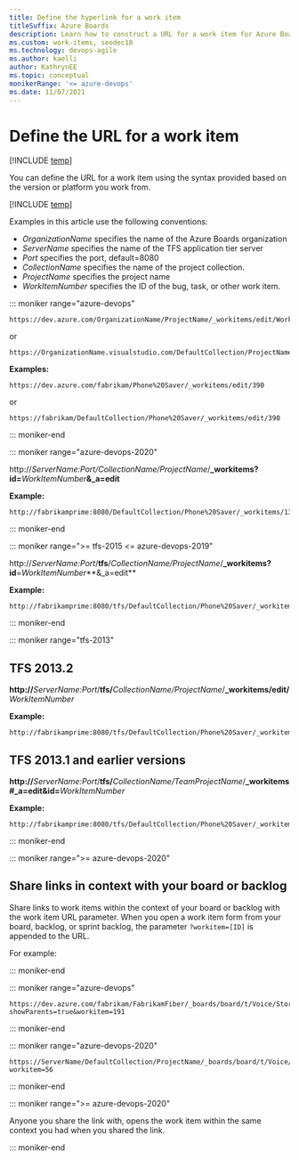 ```yaml
---
title: Define the hyperlink for a work item
titleSuffix: Azure Boards
description: Learn how to construct a URL for a work item for Azure Boards and Azure DevOps.
ms.custom: work-items, seodec18
ms.technology: devops-agile   
ms.author: kaelli
author: KathrynEE 
ms.topic: conceptual
monikerRange: '<= azure-devops'   
ms.date: 11/07/2021
---
```



# Define the URL for a work item 

[!INCLUDE [temp](../includes/version-all.md)]

You can define the URL for a work item using the syntax provided based on the version or platform you work from. 

[!INCLUDE [temp](../../includes/version-selector-minimize.md)]

Examples in this article use the following conventions:

- *OrganizationName* specifies the name of the Azure Boards organization  
- *ServerName* specifies the name of the TFS application tier server   
- *Port* specifies the port, default=8080
- *CollectionName* specifies the name of the project collection.
- *ProjectName* specifies the project name
- *WorkItemNumber* specifies the ID of the bug, task, or other work item.
 

::: moniker range="azure-devops"  

```
https://dev.azure.com/OrganizationName/ProjectName/_workitems/edit/WorkItemNumber
```

or

```
https://OrganizationName.visualstudio.com/DefaultCollection/ProjectName/_workitems/edit/WorkItemNumber
```


**Examples:** 

```
https://dev.azure.com/fabrikam/Phone%20Saver/_workitems/edit/390
```  

or

```
https://fabrikam/DefaultCollection/Phone%20Saver/_workitems/edit/390
```  

::: moniker-end  

::: moniker range="azure-devops-2020"  

http://*ServerName:Port/CollectionName/ProjectName*/<b>_workitems?id=</b>*WorkItemNumber*<b>&_a=edit</b>

**Example:** 
```  
http://fabrikamprime:8080/DefaultCollection/Phone%20Saver/_workitems/133&_a=edit
```  

::: moniker-end  


::: moniker range=">= tfs-2015 <= azure-devops-2019"  

http://*ServerName:Port*/**tfs**/*CollectionName/ProjectName*/**_workitems?id**=*WorkItemNumber***&_a=edit** 

**Example:** 
```  
http://fabrikamprime:8080/tfs/DefaultCollection/Phone%20Saver/_workitems/133&_a=edit
```  

::: moniker-end  

::: moniker range="tfs-2013"  

## TFS 2013.2

<b>http://</b>*ServerName:Port*/<b>tfs/</b>*CollectionName/ProjectName*/<b>_workitems/edit/</b>*WorkItemNumber*

**Example:**
```
http://fabrikamprime:8080/tfs/DefaultCollection/Phone%20Saver/_workitems/edit/133
```

## TFS 2013.1 and earlier versions

<b>http://</b>*ServerName:Port*/<b>tfs/</b>*CollectionName/TeamProjectName*/<b>_workitems#_a=edit&id=</b>*WorkItemNumber*  


**Example:**

```
http://fabrikamprime:8080/tfs/DefaultCollection/Phone%20Saver/_workitems#_a=edit&id=133
```


::: moniker-end  




::: moniker range=">= azure-devops-2020"  

## Share links in context with your board or backlog

Share links to work items within the context of your board or backlog with the work item URL parameter. When you open a work item form from your board, backlog, or sprint backlog, the parameter `?workitem=[ID]` is appended to the URL.

For example: 

::: moniker-end  

::: moniker range="azure-devops"  

```
https://dev.azure.com/fabrikam/FabrikamFiber/_boards/board/t/Voice/Stories/?showParents=true&workitem=191
```
::: moniker-end  

::: moniker range="azure-devops-2020"  

```
https://ServerName/DefaultCollection/ProjectName/_boards/board/t/Voice/Stories/?workitem=56
```
::: moniker-end  

::: moniker range=">= azure-devops-2020"  

Anyone you share the link with, opens the work item within the same context you had when you shared the link.


::: moniker-end  


